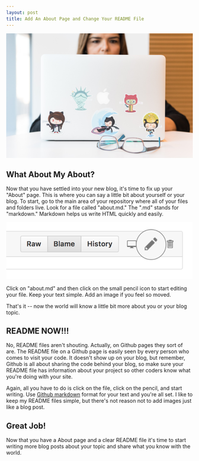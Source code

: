 ```yaml
---
layout: post
title: Add An About Page and Change Your README File
---
```


![laptop header](/images/add-image.jpg)

## What About My About?

Now that you have settled into your new blog, it's time to fix up your "About" page. This is where you can say a little bit about yourself or your blog. To start, go to the main area of your repository where all of your files and folders live. Look for a file called "about.md." The ".md" stands for "markdown." Markdown helps us write HTML quickly and easily.

![edit pencil icon](/images/edit-file.png) 

Click on "about.md" and then click on the small pencil icon to start editing your file. Keep your text simple. Add an image if you feel so moved.

That's it -- now the world will know a little bit more about you or your blog topic.

## README NOW!!!

No, README files aren't shouting. Actually, on Github pages they sort of are. The README file on a Github page is easily seen by every person who comes to visit your code. It doesn't show up on your blog, but remember, Github is all about sharing the code behind your blog, so make sure your README file has information about your project so other coders know what you're doing with your site. 

Again, all you have to do is click on the file, click on the pencil, and start writing. Use [Github markdown](https://guides.github.com/pdfs/markdown-cheatsheet-online.pdf) format for your text and you're all set. I like to keep my README files simple, but there's not reason not to add images just like a blog post.

## Great Job!

Now that you have a About page and a clear README file it's time to start writing more blog posts about your topic and share what you know with the world.

